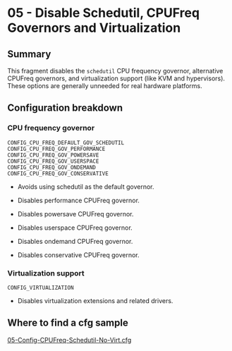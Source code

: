 # 05 - Disable Schedutil, CPUFreq Governors and Virtualization

## Summary

This fragment disables the `schedutil` CPU frequency governor, alternative CPUFreq governors, and virtualization support (like KVM and hypervisors). These options are generally unneeded for real hardware platforms.

## Configuration breakdown

### CPU frequency governor

```none
CONFIG_CPU_FREQ_DEFAULT_GOV_SCHEDUTIL
CONFIG_CPU_FREQ_GOV_PERFORMANCE
CONFIG_CPU_FREQ_GOV_POWERSAVE
CONFIG_CPU_FREQ_GOV_USERSPACE
CONFIG_CPU_FREQ_GOV_ONDEMAND
CONFIG_CPU_FREQ_GOV_CONSERVATIVE
```

* Avoids using schedutil as the default governor.

* Disables performance CPUFreq governor.

* Disables powersave CPUFreq governor.

* Disables userspace CPUFreq governor.

* Disables ondemand CPUFreq governor.

* Disables conservative CPUFreq governor.

### Virtualization support

```none
CONFIG_VIRTUALIZATION
```

* Disables virtualization extensions and related drivers.

## Where to find a cfg sample

[05-Config-CPUFreq-Schedutil-No-Virt.cfg](https://raw.githubusercontent.com/redpesk-devtools/kernel-config-optimization/refs/heads/master/beagle-board/6.6.32/packaging/05-Config-CPUFreq-Schedutil-No-Virt.cfg)
